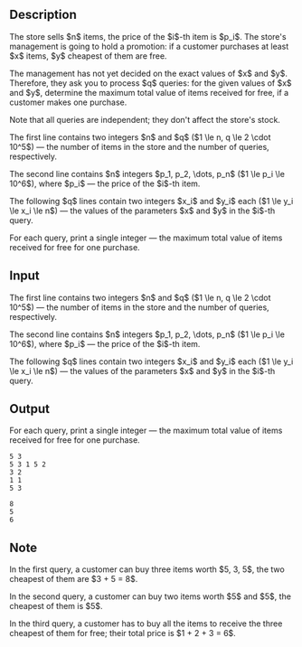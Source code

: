 ## Description

<div><p>The store sells $n$ items, the price of the $i$-th item is $p_i$. The store's management is going to hold a promotion: if a customer purchases at least $x$ items, $y$ cheapest of them are free.</p><p>The management has not yet decided on the exact values of $x$ and $y$. Therefore, they ask you to process $q$ queries: for the given values of $x$ and $y$, determine the maximum total value of items received for free, if a customer makes <span class="tex-font-style-bf">one purchase</span>.</p><p>Note that all queries are independent; they don't affect the store's stock.</p></div><div class="input-specification"><p>The first line contains two integers $n$ and $q$ ($1 \le n, q \le 2 \cdot 10^5$)&nbsp;— the number of items in the store and the number of queries, respectively.</p><p>The second line contains $n$ integers $p_1, p_2, \dots, p_n$ ($1 \le p_i \le 10^6$), where $p_i$&nbsp;— the price of the $i$-th item.</p><p>The following $q$ lines contain two integers $x_i$ and $y_i$ each ($1 \le y_i \le x_i \le n$)&nbsp;— the values of the parameters $x$ and $y$ in the $i$-th query.</p></div><div class="output-specification"><p>For each query, print a single integer&nbsp;— the maximum total value of items received for free <span class="tex-font-style-bf">for one purchase</span>.</p></div>

## Input

<p>The first line contains two integers $n$ and $q$ ($1 \le n, q \le 2 \cdot 10^5$)&nbsp;— the number of items in the store and the number of queries, respectively.</p><p>The second line contains $n$ integers $p_1, p_2, \dots, p_n$ ($1 \le p_i \le 10^6$), where $p_i$&nbsp;— the price of the $i$-th item.</p><p>The following $q$ lines contain two integers $x_i$ and $y_i$ each ($1 \le y_i \le x_i \le n$)&nbsp;— the values of the parameters $x$ and $y$ in the $i$-th query.</p>

## Output

<p>For each query, print a single integer&nbsp;— the maximum total value of items received for free <span class="tex-font-style-bf">for one purchase</span>.</p>





```input1
5 3
5 3 1 5 2
3 2
1 1
5 3
```




```output1
8
5
6
```



## Note

<p>In the first query, a customer can buy three items worth $5, 3, 5$, the two cheapest of them are $3 + 5 = 8$.</p><p>In the second query, a customer can buy two items worth $5$ and $5$, the cheapest of them is $5$.</p><p>In the third query, a customer has to buy all the items to receive the three cheapest of them for free; their total price is $1 + 2 + 3 = 6$.</p>
